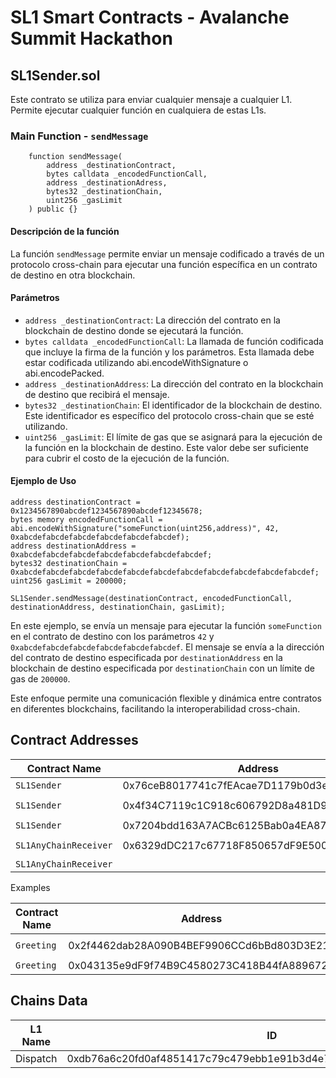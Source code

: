 # SL1 Smart Contracts - Avalanche Summit Hackathon

## SL1Sender.sol

Este contrato se utiliza para enviar cualquier mensaje a cualquier L1. Permite ejecutar cualquier función en cualquiera de estas L1s.

### Main Function - `sendMessage`

```solidity
    function sendMessage(
        address _destinationContract,
        bytes calldata _encodedFunctionCall,
        address _destinationAdress,
        bytes32 _destinationChain,
        uint256 _gasLimit
    ) public {}
```

#### Descripción de la función

La función `sendMessage` permite enviar un mensaje codificado a través de un protocolo cross-chain para ejecutar una función específica en un contrato de destino en otra blockchain.

#### Parámetros

- `address _destinationContract`: La dirección del contrato en la blockchain de destino donde se ejecutará la función.
- `bytes calldata _encodedFunctionCall`: La llamada de función codificada que incluye la firma de la función y los parámetros. Esta llamada debe estar codificada utilizando abi.encodeWithSignature o abi.encodePacked.
- `address _destinationAddress`: La dirección del contrato en la blockchain de destino que recibirá el mensaje.
- `bytes32 _destinationChain`: El identificador de la blockchain de destino. Este identificador es específico del protocolo cross-chain que se esté utilizando.
- `uint256 _gasLimit`: El límite de gas que se asignará para la ejecución de la función en la blockchain de destino. Este valor debe ser suficiente para cubrir el costo de la ejecución de la función.

#### Ejemplo de Uso

```solidity
address destinationContract = 0x1234567890abcdef1234567890abcdef12345678;
bytes memory encodedFunctionCall = abi.encodeWithSignature("someFunction(uint256,address)", 42, 0xabcdefabcdefabcdefabcdefabcdefabcdef);
address destinationAddress = 0xabcdefabcdefabcdefabcdefabcdefabcdefabcdef;
bytes32 destinationChain = 0xabcdefabcdefabcdefabcdefabcdefabcdefabcdefabcdefabcdefabcdefabcdef;
uint256 gasLimit = 200000;

SL1Sender.sendMessage(destinationContract, encodedFunctionCall, destinationAddress, destinationChain, gasLimit);
```

En este ejemplo, se envía un mensaje para ejecutar la función `someFunction` en el contrato de destino con los parámetros `42` y `0xabcdefabcdefabcdefabcdefabcdefabcdef`. El mensaje se envía a la dirección del contrato de destino especificada por `destinationAddress` en la blockchain de destino especificada por `destinationChain` con un límite de gas de `200000`.

Este enfoque permite una comunicación flexible y dinámica entre contratos en diferentes blockchains, facilitando la interoperabilidad cross-chain.


## Contract Addresses

| Contract Name | Address                                      | Chain  |
|---------------|----------------------------------------------|--------|
| `SL1Sender`     | 0x76ceB8017741c7fEAcae7D1179b0d3eB4151dcc4   | `sL1`    |
| `SL1Sender`     | 0x4f34C7119c1C918c606792D8a481D915D845DD2E   | `Dispatch L1`    |
| `SL1Sender`     | 0x7204bdd163A7ACBc6125Bab0a4EA87ebb168ea12   | `Fuji`    |
| `SL1AnyChainReceiver`     | 0x6329dDC217c67718F850657dF9E50025aC0c8dba   | `Dispatch L1`    |
| `SL1AnyChainReceiver`     |    | `Fuji`    |

Examples

| Contract Name | Address                                      | Chain  |
|---------------|----------------------------------------------|--------|
| `Greeting`     | 0x2f4462dab28A090B4BEF9906CCd6bBd803D3E21c   | `Dispatch L1`    |
| `Greeting`     | 0x043135e9dF9f74B9C4580273C418B44fA8896726   | `Fuji`    |


## Chains Data

| L1 Name | ID | type |
|---------|----|------|
|Dispatch | 0xdb76a6c20fd0af4851417c79c479ebb1e91b3d4e7e57116036d203e3692a0856| hex






